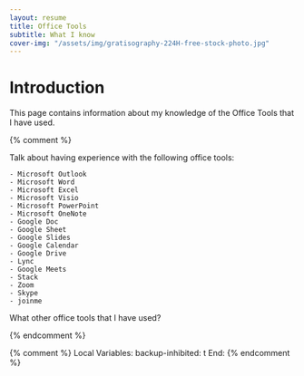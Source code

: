 ```yaml
---
layout: resume
title: Office Tools
subtitle: What I know
cover-img: "/assets/img/gratisography-224H-free-stock-photo.jpg"
---
```


# Introduction

This page contains information about my knowledge of the Office Tools that I have used.

{% comment %}

Talk about having experience with the following office tools:

	- Microsoft Outlook
	- Microsoft Word
	- Microsoft Excel
	- Microsoft Visio
	- Microsoft PowerPoint
	- Microsoft OneNote
	- Google Doc
	- Google Sheet
	- Google Slides
	- Google Calendar
	- Google Drive
	- Lync
	- Google Meets
	- Stack
	- Zoom
	- Skype
	- joinme

What other office tools that I have used?

{% endcomment %}

{% comment %}
Local Variables:
backup-inhibited: t
End:
{% endcomment %}
